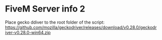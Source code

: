 # FiveM Server info 2

Place gecko ddiver to the root folder of the script:
https://github.com/mozilla/geckodriver/releases/download/v0.28.0/geckodriver-v0.28.0-win64.zip
